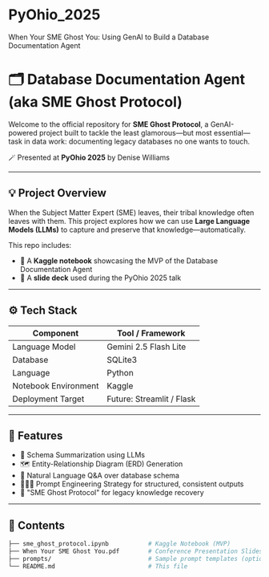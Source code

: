 # PyOhio_2025
When Your SME Ghost You: Using GenAI to Build a Database Documentation Agent

# 🗂️ Database Documentation Agent (aka SME Ghost Protocol)

Welcome to the official repository for **SME Ghost Protocol**, a GenAI-powered project built to tackle the least glamorous—but most essential—task in data work: documenting legacy databases no one wants to touch.

🪄 Presented at **PyOhio 2025** by Denise Williams

---

## 💡 Project Overview

When the Subject Matter Expert (SME) leaves, their tribal knowledge often leaves with them. This project explores how we can use **Large Language Models (LLMs)** to capture and preserve that knowledge—automatically.

This repo includes:

- 🧠 A **Kaggle notebook** showcasing the MVP of the Database Documentation Agent
- 🎤 A **slide deck** used during the PyOhio 2025 talk

---

## ⚙️ Tech Stack

| Component            | Tool / Framework          |
| -------------------- | ------------------------- |
| Language Model       | Gemini 2.5 Flash Lite     |
| Database             | SQLite3                   |
| Language             | Python                    |
| Notebook Environment | Kaggle                    |
| Deployment Target    | Future: Streamlit / Flask |

---

## 🚀 Features

- 📄 Schema Summarization using LLMs  
- 🗺️ Entity-Relationship Diagram (ERD) Generation  
- 🤖 Natural Language Q&A over database schema  
- 🧑🏾‍💻 Prompt Engineering Strategy for structured, consistent outputs  
- 👻 "SME Ghost Protocol" for legacy knowledge recovery  

---

## 📂 Contents

```bash
├── sme_ghost_protocol.ipynb           # Kaggle Notebook (MVP)
├── When Your SME Ghost You.pdf        # Conference Presentation Slides
├── prompts/                           # Sample prompt templates (optional)
└── README.md                          # This file

